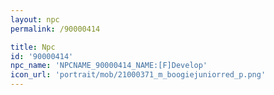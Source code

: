 ```yaml
---
layout: npc
permalink: /90000414

title: Npc
id: '90000414'
npc_name: 'NPCNAME_90000414_NAME:[F]Develop'
icon_url: 'portrait/mob/21000371_m_boogiejuniorred_p.png'
---
```


